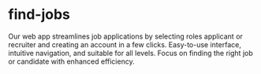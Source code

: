 # find-jobs
Our web app streamlines job applications by selecting roles applicant or recruiter and creating an account in a few clicks. Easy-to-use interface, intuitive navigation, and suitable for all levels. Focus on finding the right job or candidate with enhanced efficiency.



